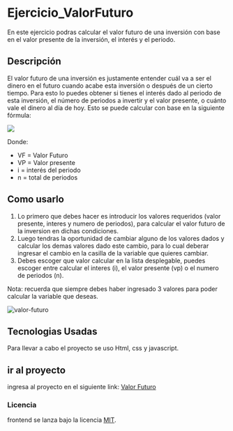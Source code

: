 # Ejercicio_ValorFuturo
En este ejercicio podras calcular el valor futuro de una inversión con base en el valor presente de la inversión, el interés y el periodo.

## Descripción
El valor futuro de una inversión es justamente entender cuál va a ser el dinero en el futuro cuando acabe esta inversión o después de un cierto tiempo. Para esto lo puedes obtener si tienes el interés dado al periodo de esta inversión, el número de periodos a invertir y el valor presente, o cuánto vale el dinero al día de hoy. Esto se puede calcular con base en la siguiente fórmula:

<img src="https://latex.codecogs.com/gif.latex?%5Cdpi%7B300%7D%20VF%3DVP%281&plus;i%29%5En " /> 

Donde:
- VF = Valor Futuro
- VP = Valor presente
- i = interés del periodo
- n = total de periodos


## Como usarlo
1. Lo primero que debes hacer es introducir los valores requeridos (valor presente, interes y numero de periodos), para calcular el valor futuro de la inversion en dichas condiciones.
2. Luego tendras la oportunidad de cambiar alguno de los valores dados y calcular los demas valores dado este cambio, para lo cual deberar ingresar el cambio en la casilla de la variable que quieres cambiar.
3. Debes escoger que valor  calcular en la lista desplegable, puedes escoger entre calcular el interes (i), el valor presente (vp) o el numero de periodos (n).

Nota: recuerda que siempre debes haber ingresado 3 valores para poder calcular la variable que deseas.

<img src="https://i.ibb.co/pWDdLtb/valor-futuro.png" alt="valor-futuro" >

## Tecnologias Usadas
Para llevar a cabo el proyecto se uso Html, css y javascript.

## ir al proyecto
ingresa al proyecto en el siguiente link: [Valor Futuro](https://61b6710229a9c1164f64d6e0--trusting-galileo-700037.netlify.app/)

### Licencia
frontend se lanza bajo la licencia [MIT](https://opensource.org/licenses/MIT).


